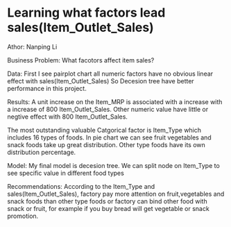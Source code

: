 # Learning what factors lead sales(Item_Outlet_Sales)
Athor: Nanping Li

Business Problem:
What facotors affect item sales?

Data:
First I see pairplot chart all numeric factors have no obvious linear effect with sales(Item_Outlet_Sales)
So Decesion tree have better performance in this project.

Results:
A unit increase on the Item_MRP is associated with a increase with a increase of 800 Item_Outlet_Sales.
Other numeric value have little or negtive effect with 800 Item_Outlet_Sales.

The most outstanding valuable Catgorical factor is Item_Type which includes 16 types of foods. 
In pie chart we can see fruit vegetables and snack foods take up great distribution. Other type foods have 
its own distribution percentage. 

Model:
My final model is decesion tree.
We can split node on Item_Type to see specific value in different food types

Recommendations:
According to the Item_Type and sales(Item_Outlet_Sales), factory pay more attention on fruit,vegetables and snack foods
than other type foods or factory can bind other food with snack or fruit, for example if you buy bread will get vegetable or snack promotion.


